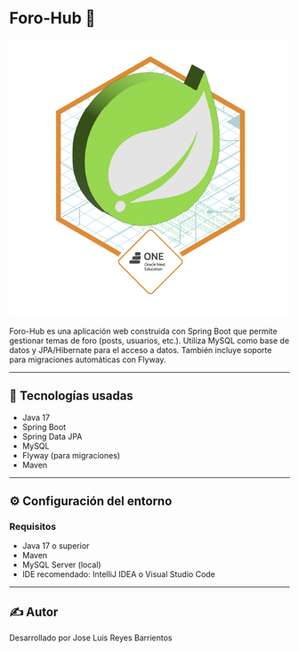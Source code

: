 # Foro-Hub 🧵

![Badge Spring](https://github.com/JLReyesBarrientos/Foro-Hub-Challenge/blob/master/Badge-Spring.png)


Foro-Hub es una aplicación web construida con Spring Boot que permite gestionar temas de foro (posts, usuarios, etc.). Utiliza MySQL como base de datos y JPA/Hibernate para el acceso a datos. También incluye soporte para migraciones automáticas con Flyway.

---

## 🚀 Tecnologías usadas

- Java 17
- Spring Boot
- Spring Data JPA
- MySQL
- Flyway (para migraciones)
- Maven

---

## ⚙️ Configuración del entorno

### Requisitos

- Java 17 o superior
- Maven
- MySQL Server (local)
- IDE recomendado: IntelliJ IDEA o Visual Studio Code

---

## ✍️ Autor

Desarrollado por Jose Luis Reyes Barrientos
